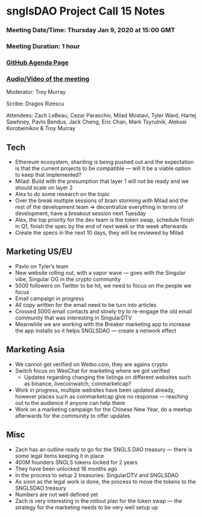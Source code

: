 # snglsDAO Project Call 15 Notes

### Meeting Date/Time: Thursday Jan 9, 2020 at 15:00 GMT
### Meeting Duration: 1 hour
### [GitHub Agenda Page](https://github.com/SingularDTV/snglsdao-pm/issues/16)
### [Audio/Video of the meeting](https://x.breaker.io/?type=series&id=a2f603dc22a1be4fa8d4ef9ce455360bf3ab8ce772526e35fef79175fa1dfadf&season=1ce1e2eede2395de6351df4d9e6db8069a198e127a178d3ea684e4eafc2f4a4c&episode=b83a2f63ee587d2dda9aac614c50c05aca315f14d063948acac203fe25ed958a)
Moderator: Troy Murray

Scribe: Dragos Rizescu

Attendees: Zach LeBeau, Cezar Paraschiv, Milad Mostavi, Tyler Ward, Hartej Sawhney, Pavlo Bendus, Jack Cheng, Eric Chan, Mark Tsyrulnik, Aleksei Korobeinikov & Troy Murray

## Tech
- Ethereum ecosystem, sharding is being pushed out and the expectation is that the current projects to be compatible — will it be a viable option to keep that implemented?
- Milad: Build with the presumption that layer 1 will not be ready and we should scale on layer 2
- Alex to do some research on the topic
- Over the break multiple sessions of brain storming with Milad and the rest of the development team => decentralize everything in terms of development, have a breakout session next Tuesday
- Alex, the top priority for the dev team is the token swap, schedule finish in Q1, finish the spec by the end of next week or the week afterwards
- Create the specs in the next 10 days, they will be reviewed by Milad

## Marketing US/EU
- Pavlo on Tyler’s team
- New website rolling out, with a vapor wave — goes with the Singular vibe, Singular OG in the crypto community
- 5000 followers on Twitter to be hit, we need to focus on the people we focus
- Email campaign in progress
- All copy written for the email need to be turn into articles
- Crossed 5000 email contacts and slowly try to re-engage the old email community that was interesting in SingularDTV
- Meanwhile we are working with the Breaker marketing app to increase the app installs so it helps SNGLSDAO — create a network effect

## Marketing Asia
- We cannot get verified on Weibo.com, they are agains crypto
- Switch focus on WeeChat for marketing where we got verified
  - Updates regarding changing the listings on different websites such as binance, livecoinwatch, coinmarketcap? 
- Work in progress, multiple websites have been updated already, however places such as coinmarketcap give no response — reaching out to the audience if anyone can help there
- Work on a marketing campaign for the Chinese New Year, do a meetup afterwards for the community to offer updates

## Misc
- Zach has an outline ready to go for the SNGLS DAO treasury — there is some legal items keeping it in place
- 400M founders SNGLS tokens locked for 2 years
- They have been unlocked 16 months ago
- In the process to setup 2 treasuries: SingularDTV and SNGLSDAO
- As soon as the legal work is done, the process to move the tokens to the SNGLSDAO treasury
- Numbers are not well defined yet
- Zach is very interesting in the rollout plan for the token swap — the strategy for the marketing needs to be very well setup up

